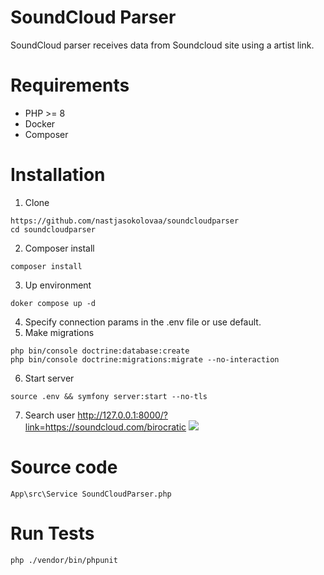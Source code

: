 # SoundCloud Parser

SoundCloud parser receives data from Soundcloud site using a artist link.

# Requirements
- PHP >= 8
- Docker
- Composer

# Installation

1. Clone 
```shell
https://github.com/nastjasokolovaa/soundcloudparser
cd soundcloudparser
```
2. Composer install
```shell
composer install
```
3. Up environment
```shell
doker compose up -d
```
4. Specify connection params in the .env file or use default.
5. Make migrations
```shell
php bin/console doctrine:database:create
php bin/console doctrine:migrations:migrate --no-interaction
```
6. Start server
```shell
source .env && symfony server:start --no-tls
```

7. Search user
http://127.0.0.1:8000/?link=https://soundcloud.com/birocratic
   ![](https://i.imgur.com/8xyXrda.png)

# Source code
```shell
App\src\Service SoundCloudParser.php
```

# Run Tests
```shell
php ./vendor/bin/phpunit 
``` 
 